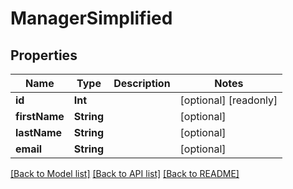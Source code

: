 # ManagerSimplified

## Properties
Name | Type | Description | Notes
------------ | ------------- | ------------- | -------------
**id** | **Int** |  | [optional] [readonly] 
**firstName** | **String** |  | [optional] 
**lastName** | **String** |  | [optional] 
**email** | **String** |  | [optional] 

[[Back to Model list]](../README.md#documentation-for-models) [[Back to API list]](../README.md#documentation-for-api-endpoints) [[Back to README]](../README.md)


